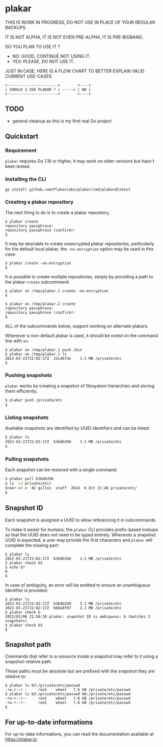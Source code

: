 # plakar

THIS IS WORK IN PROGRESS, DO NOT USE IN PLACE OF YOUR REGULAR BACKUPS.

IT IS NOT ALPHA, IT IS NOT EVEN PRE-ALPHA, IT IS PRE-BIGBANG.

DO YOU PLAN TO USE IT ?
- NO: GOOD, CONTINUE NOT USING IT.
- YES: PLEASE, DO NOT USE IT.

JUST IN CASE,
HERE IS A FLOW CHART TO BETTER EXPLAIN VALID CURRENT USE-CASES:

    +-----------------------+        +----+
    | SHOULD I USE PLAKAR ? | -----> | NO |
    +-----------------------+        +----+


## TODO

- general cleanup as this is my first real Go project


## Quickstart

### Requirement

`plakar` requires Go 1.18 or higher,
it may work on older versions but hasn't been tested.


### Installing the CLI

```
go install github.com/PlakarLabs/plakar/cmd/plakar@latest
```

### Creating a plakar repository

The next thing to do is to create a plakar repository,

```
$ plakar create
repository passphrase:
repository passphrase (confirm):
$
```

It may be desirable to create unencrypted plakar repositories,
particularly for the default local plakar,
the `-no-encryption` option may be used in this case:

```
$ plakar create -no-encryption
$
```

It is possible to create multiple repositories,
simply by providing a path to the plakar `create` subcommand:

```
$ plakar on /tmp/plakar.1 create -no-encryption
$

$ plakar on /tmp/plakar.2 create
repository passphrase:
repository passphrase (confirm):
$
```

ALL of the subcommands below,
support working on alternate plakars.

Whenever a non-default plakar is used,
it should be noted on the command line with `on`:

```
$ plakar on /tmp/plakar.1 push /bin
$ plakar on /tmp/plakar.1 ls
2022-03-21T22:02:17Z  22cd673e    3.1 MB /private/etc
$ 
```


### Pushing snapshots

`plakar` works by creating a snapshot of filesystem hierarchies and storing them efficiently.

```sh
$ plakar push /private/etc
$
```


### Listing snapshots

Available snapshots are identified by UUID identifiers and can be listed:

```sh
$ plakar ls
2022-03-21T22:02:17Z  b3bdb2b0    3.1 MB /private/etc
$
```

### Pulling snapshots

Each snapshot can be restored with a single command:

```sh
$ plakar pull b3bdb2b0
$ ls -ld private/etc/
drwxr-xr-x  82 gilles  staff  2624  6 Oct 21:48 private/etc/
$
```

## Snapshot ID

Each snapshot is assigned a UUID to allow referencing it in subcommands.

To make it easier for humans,
the `plakar` CLI provides prefix-based lookups so that the UUID does not need to be typed entirely.
Whenever a snapshot UUID is expected,
a user may provide the first characters and `plakar` will complete the missing part:

```
$ plakar ls
2022-03-21T22:02:17Z  b3bdb2b0    3.1 MB /private/etc
$ plakar check b3
$ echo $?
0
$
```

In case of ambiguity,
an error will be emitted to ensure an unambiguous identifier is provided:

```
$ plakar ls
2022-03-21T22:02:17Z  b3bdb2b0    3.1 MB /private/etc
2022-03-21T22:02:17Z  b68a8f07    3.1 MB /private/etc
$ plakar check b
2022/03/06 21:50:10 plakar: snapshot ID is ambiguous: b (matches 2 snapshots)
$ plakar check b3
$ 
```

## Snapshot path

Commands that refer to a resource inside a snapshot may refer to it using a snapshot-relative path.

These paths must be absolute but are prefixed with the snapshot they are relative to:

```
$ plakar ls b3:/private/etc/passwd
-rw-r--r--     root    wheel   7.6 kB /private/etc/passwd
$ plakar ls b3:/private/etc/passwd b6:/private/etc/passwd
-rw-r--r--     root    wheel   7.6 kB /private/etc/passwd
-rw-r--r--     root    wheel   7.6 kB /private/etc/passwd
$
```


## For up-to-date informations

For up-to-date informations,
you can read the documentation available at https://plakar.io
